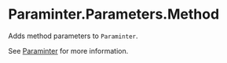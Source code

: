 # Paraminter.Parameters.Method

Adds method parameters to `Paraminter`.

See [Paraminter](https://www.github.com/Paraminter/Paraminter) for more information.